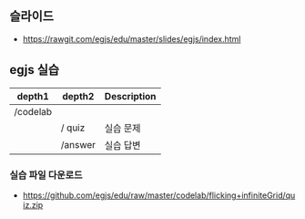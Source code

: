 ## 슬라이드
- https://rawgit.com/egjs/edu/master/slides/egjs/index.html

## egjs 실습

| depth1 | depth2 | Description |
| --- | --- | --- |
| /codelab | | |
| | / quiz | 실습 문제 |
| |  /answer | 실습 답변 |

### 실습 파일 다운로드
- https://github.com/egjs/edu/raw/master/codelab/flicking+infiniteGrid/quiz.zip